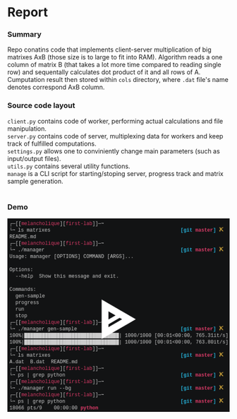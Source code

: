 # Report

### Summary
Repo conatins code that implements client-server multiplication of big matrixes AxB (those size is to large to fit into RAM). Algorithm reads a one column of matrix B (that takes a lot more time compared to reading single row) and sequentally calculates dot product of it and all rows of A. Cumputation result then stored within `cols` directory, where `.dat` file's name denotes correspond AxB column.<br>

### Source code layout
`client.py` contains code of worker, performing actual calculations and file manipulation.<br>
`server.py` contains code of server, multiplexing data for workers and keep track of fulfilled computations. <br>
`settings.py` allows one to conviniently change main parameters (such as input/output files).<br>
`utils.py` contains several utility functions.<br>
`manage` is a CLI script for starting/stoping server, progress track and matrix sample generation.<br>
<br>

### Demo
[![alt](https://github.com/melancholiaque/labs/blob/master/parallel/first-lab/preview.png)](https://asciinema.org/a/169408)
